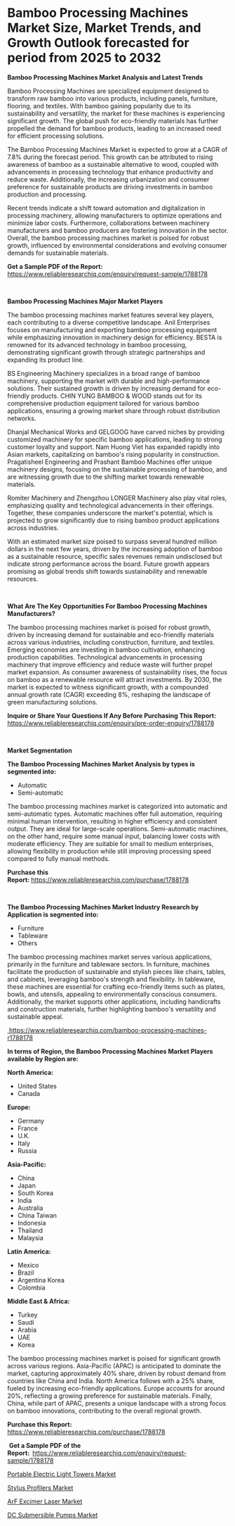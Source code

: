 <p><h1>Bamboo Processing Machines Market Size, Market Trends, and Growth Outlook forecasted for period from 2025 to 2032</h1></p><p><strong>Bamboo Processing Machines Market Analysis and Latest Trends</strong></p>
<p><p>Bamboo Processing Machines are specialized equipment designed to transform raw bamboo into various products, including panels, furniture, flooring, and textiles. With bamboo gaining popularity due to its sustainability and versatility, the market for these machines is experiencing significant growth. The global push for eco-friendly materials has further propelled the demand for bamboo products, leading to an increased need for efficient processing solutions.</p><p>The Bamboo Processing Machines Market is expected to grow at a CAGR of 7.8% during the forecast period. This growth can be attributed to rising awareness of bamboo as a sustainable alternative to wood, coupled with advancements in processing technology that enhance productivity and reduce waste. Additionally, the increasing urbanization and consumer preference for sustainable products are driving investments in bamboo production and processing.</p><p>Recent trends indicate a shift toward automation and digitalization in processing machinery, allowing manufacturers to optimize operations and minimize labor costs. Furthermore, collaborations between machinery manufacturers and bamboo producers are fostering innovation in the sector. Overall, the bamboo processing machines market is poised for robust growth, influenced by environmental considerations and evolving consumer demands for sustainable materials.</p></p>
<p><strong>Get a Sample PDF of the Report:&nbsp;</strong> <a href="https://www.reliableresearchiq.com/enquiry/request-sample/1788178?utm_campaign=1842&utm_medium=2&utm_source=Github&utm_content=ia&utm_term=22022025&utm_id=bamboo-processing-machines">https://www.reliableresearchiq.com/enquiry/request-sample/1788178</a></p>
<p>&nbsp;</p>
<p><strong>Bamboo Processing Machines Major Market Players</strong></p>
<p><p>The bamboo processing machines market features several key players, each contributing to a diverse competitive landscape. Anil Enterprises focuses on manufacturing and exporting bamboo processing equipment while emphasizing innovation in machinery design for efficiency. BESTA is renowned for its advanced technology in bamboo processing, demonstrating significant growth through strategic partnerships and expanding its product line.</p><p>BS Engineering Machinery specializes in a broad range of bamboo machinery, supporting the market with durable and high-performance solutions. Their sustained growth is driven by increasing demand for eco-friendly products. CHIN YUNG BAMBOO & WOOD stands out for its comprehensive production equipment tailored for various bamboo applications, ensuring a growing market share through robust distribution networks.</p><p>Dhanjal Mechanical Works and GELGOOG have carved niches by providing customized machinery for specific bamboo applications, leading to strong customer loyalty and support. Nam Huong Viet has expanded rapidly into Asian markets, capitalizing on bamboo's rising popularity in construction. Pragatisheel Engineering and Prashant Bamboo Machines offer unique machinery designs, focusing on the sustainable processing of bamboo, and are witnessing growth due to the shifting market towards renewable materials.</p><p>Romiter Machinery and Zhengzhou LONGER Machinery also play vital roles, emphasizing quality and technological advancements in their offerings. Together, these companies underscore the market's potential, which is projected to grow significantly due to rising bamboo product applications across industries.</p><p>With an estimated market size poised to surpass several hundred million dollars in the next few years, driven by the increasing adoption of bamboo as a sustainable resource, specific sales revenues remain undisclosed but indicate strong performance across the board. Future growth appears promising as global trends shift towards sustainability and renewable resources.</p></p>
<p>&nbsp;</p>
<p><strong>What Are The Key Opportunities For Bamboo Processing Machines Manufacturers?</strong></p>
<p><p>The bamboo processing machines market is poised for robust growth, driven by increasing demand for sustainable and eco-friendly materials across various industries, including construction, furniture, and textiles. Emerging economies are investing in bamboo cultivation, enhancing production capabilities. Technological advancements in processing machinery that improve efficiency and reduce waste will further propel market expansion. As consumer awareness of sustainability rises, the focus on bamboo as a renewable resource will attract investments. By 2030, the market is expected to witness significant growth, with a compounded annual growth rate (CAGR) exceeding 8%, reshaping the landscape of green manufacturing solutions.</p></p>
<p><strong>Inquire or Share Your Questions If Any Before Purchasing This Report:</strong> <a href="https://www.reliableresearchiq.com/enquiry/pre-order-enquiry/1788178?utm_campaign=1842&utm_medium=2&utm_source=Github&utm_content=ia&utm_term=22022025&utm_id=bamboo-processing-machines">https://www.reliableresearchiq.com/enquiry/pre-order-enquiry/1788178</a></p>
<p>&nbsp;</p>
<p><strong>Market Segmentation</strong></p>
<p><strong>The Bamboo Processing Machines Market Analysis by types is segmented into:</strong></p>
<p><ul><li>Automatic</li><li>Semi-automatic</li></ul></p>
<p><p>The bamboo processing machines market is categorized into automatic and semi-automatic types. Automatic machines offer full automation, requiring minimal human intervention, resulting in higher efficiency and consistent output. They are ideal for large-scale operations. Semi-automatic machines, on the other hand, require some manual input, balancing lower costs with moderate efficiency. They are suitable for small to medium enterprises, allowing flexibility in production while still improving processing speed compared to fully manual methods.</p></p>
<p><strong>Purchase this Report:&nbsp;</strong><a href="https://www.reliableresearchiq.com/purchase/1788178?utm_campaign=1842&utm_medium=2&utm_source=Github&utm_content=ia&utm_term=22022025&utm_id=bamboo-processing-machines">https://www.reliableresearchiq.com/purchase/1788178</a></p>
<p>&nbsp;</p>
<p><strong>The Bamboo Processing Machines Market Industry Research by Application is segmented into:</strong></p>
<p><ul><li>Furniture</li><li>Tableware</li><li>Others</li></ul></p>
<p><p>The bamboo processing machines market serves various applications, primarily in the furniture and tableware sectors. In furniture, machines facilitate the production of sustainable and stylish pieces like chairs, tables, and cabinets, leveraging bamboo's strength and flexibility. In tableware, these machines are essential for crafting eco-friendly items such as plates, bowls, and utensils, appealing to environmentally conscious consumers. Additionally, the market supports other applications, including handicrafts and construction materials, further highlighting bamboo's versatility and sustainable appeal.</p></p>
<p><a href="https://www.reliableresearchiq.com/bamboo-processing-machines-r1788178?utm_campaign=1842&utm_medium=2&utm_source=Github&utm_content=ia&utm_term=22022025&utm_id=bamboo-processing-machines">&nbsp;https://www.reliableresearchiq.com/bamboo-processing-machines-r1788178</a></p>
<p><strong>In terms of Region, the Bamboo Processing Machines Market Players available by Region are:</strong></p>
<p>
    <p> <strong> North America: </strong>
        <ul>
            <li>United States</li>
            <li>Canada</li>
        </ul>
        </p> 
    <p> <strong> Europe: </strong>
        <ul>
            <li>Germany</li>
            <li>France</li>
            <li>U.K.</li>
            <li>Italy</li>
            <li>Russia</li>
        </ul>
        </p> 
    <p> <strong> Asia-Pacific: </strong>
        <ul>
            <li>China</li>
            <li>Japan</li>
            <li>South Korea</li>
            <li>India</li>
            <li>Australia</li>
            <li>China Taiwan</li>
            <li>Indonesia</li>
            <li>Thailand</li>
            <li>Malaysia</li>
        </ul>
        </p> 
    <p> <strong> Latin America: </strong>
        <ul>
            <li>Mexico</li>
            <li>Brazil</li>
            <li>Argentina Korea</li>
            <li>Colombia</li>
        </ul>
        </p> 
    <p> <strong> Middle East & Africa: </strong>
        <ul>
            <li>Turkey</li>
            <li>Saudi</li>
            <li>Arabia</li>
            <li>UAE</li>
            <li>Korea</li>
        </ul>
    </p>
    </p>
<p><p>The bamboo processing machines market is poised for significant growth across various regions. Asia-Pacific (APAC) is anticipated to dominate the market, capturing approximately 40% share, driven by robust demand from countries like China and India. North America follows with a 25% share, fueled by increasing eco-friendly applications. Europe accounts for around 20%, reflecting a growing preference for sustainable materials. Finally, China, while part of APAC, presents a unique landscape with a strong focus on bamboo innovations, contributing to the overall regional growth.</p></p>
<p><strong>Purchase this Report: </strong><a href="https://www.reliableresearchiq.com/purchase/1788178?utm_campaign=1842&utm_medium=2&utm_source=Github&utm_content=ia&utm_term=22022025&utm_id=bamboo-processing-machines">https://www.reliableresearchiq.com/purchase/1788178</a></p>
<p>&nbsp;<strong>Get a Sample PDF of the Report:&nbsp;&nbsp;</strong><a href="https://www.reliableresearchiq.com/enquiry/request-sample/1788178?utm_campaign=1842&utm_medium=2&utm_source=Github&utm_content=ia&utm_term=22022025&utm_id=bamboo-processing-machines">https://www.reliableresearchiq.com/enquiry/request-sample/1788178</a></p>
<p><strong></strong></p>
<p><p><a href="https://github.com/saiinylerma6/Market-Research-Report-List-1/blob/main/portable-electric-light-towers-market.md?utm_campaign=1842&utm_medium=2&utm_source=Github&utm_content=ia&utm_term=22022025&utm_id=bamboo-processing-machines">Portable Electric Light Towers Market</a></p><p><a href="https://github.com/nicoletavirag/Market-Research-Report-List-5/blob/main/stylus-profilers-market.md?utm_campaign=1842&utm_medium=2&utm_source=Github&utm_content=ia&utm_term=22022025&utm_id=bamboo-processing-machines">Stylus Profilers Market</a></p><p><a href="https://github.com/koylebondant/Market-Research-Report-List-1/blob/main/arf-excimer-laser-market.md?utm_campaign=1842&utm_medium=2&utm_source=Github&utm_content=ia&utm_term=22022025&utm_id=bamboo-processing-machines">ArF Excimer Laser Market</a></p><p><a href="https://github.com/akpthobs/Market-Research-Report-List-1/blob/main/dc-submersible-pumps-market.md?utm_campaign=1842&utm_medium=2&utm_source=Github&utm_content=ia&utm_term=22022025&utm_id=bamboo-processing-machines">DC Submersible Pumps Market</a></p></p>